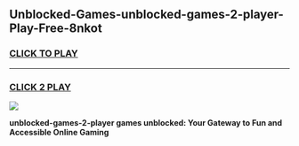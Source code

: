 
## Unblocked-Games-unblocked-games-2-player-Play-Free-8nkot
<h3>
<a href="https://premium76.site?title=unblocked-games-2-player&ref=15A">CLICK TO PLAY</a></h3>
<hr>

<h3>
<a href="https://premium76.site?title=unblocked-games-2-player&ref=15A">CLICK 2 PLAY</a>
  
</h3>

<a href="https://premium76.site?title=unblocked-games-2-player&ref=15A"><img src="https://clearcache.store/games.png"></a>


**unblocked-games-2-player games unblocked: Your Gateway to Fun and Accessible Online Gaming**
